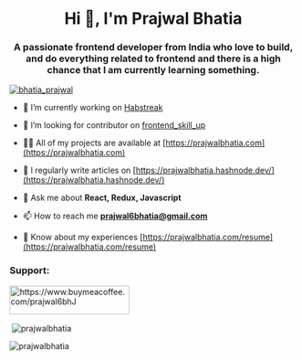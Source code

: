 <h1 align="center">Hi 👋, I'm Prajwal Bhatia</h1>
<h3 align="center">A passionate frontend developer from India who love to build, and do everything related to frontend and there is a high chance that I am currently learning something.</h3>


<p align="left"> <a href="https://twitter.com/bhatia_prajwal" target="blank"><img src="https://img.shields.io/twitter/follow/bhatia_prajwal?logo=twitter&style=for-the-badge" alt="bhatia_prajwal" /></a> </p>

- 🔭 I’m currently working on [Habstreak](https://habstreak.com)

- 👯 I’m looking for contributor on [frontend_skill_up](https://github.com/prajwalbhatia/prajwalbhatia/frontend_skill_up)

- 👨‍💻 All of my projects are available at [https://prajwalbhatia.com](https://prajwalbhatia.com)

- 📝 I regularly write articles on [https://prajwalbhatia.hashnode.dev/](https://prajwalbhatia.hashnode.dev/)

- 💬 Ask me about **React, Redux, Javascript**

- 📫 How to reach me **prajwal6bhatia@gmail.com**

- 📄 Know about my experiences [https://prajwalbhatia.com/resume](https://prajwalbhatia.com/resume)



<h3 align="left">Support:</h3>
<p><a href="https://www.buymeacoffee.com/https://www.buymeacoffee.com/prajwal6bhJ"> <img align="left" src="https://cdn.buymeacoffee.com/buttons/v2/default-yellow.png" height="50" width="210" alt="https://www.buymeacoffee.com/prajwal6bhJ" /></a></p><br><br>

<br/>

<p>&nbsp;<img align="center" src="https://github-readme-stats.vercel.app/api?username=prajwalbhatia&show_icons=true&locale=en" alt="prajwalbhatia" /></p>

<p><img align="center" src="https://github-readme-streak-stats.herokuapp.com/?user=prajwalbhatia&" alt="prajwalbhatia" /></p>

